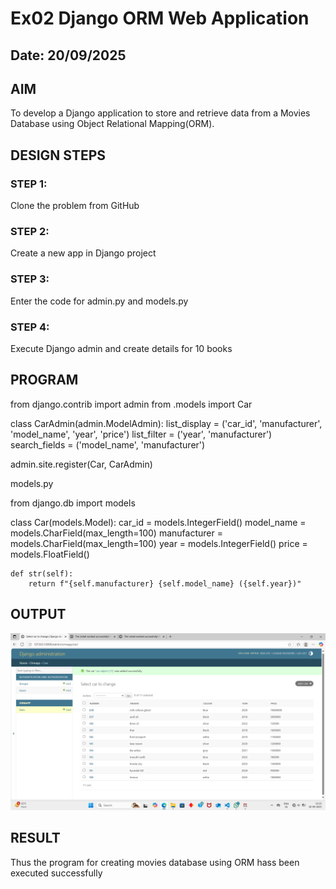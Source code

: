 # Ex02 Django ORM Web Application
## Date: 20/09/2025

## AIM
To develop a Django application to store and retrieve data from a Movies Database using Object Relational Mapping(ORM).

## DESIGN STEPS

### STEP 1:
Clone the problem from GitHub

### STEP 2:
Create a new app in Django project

### STEP 3:
Enter the code for admin.py and models.py

### STEP 4:
Execute Django admin and create details for 10 books

## PROGRAM
from django.contrib import admin
from .models import Car

class CarAdmin(admin.ModelAdmin):
    list_display = ('car_id', 'manufacturer', 'model_name', 'year', 'price')
    list_filter = ('year', 'manufacturer')
    search_fields = ('model_name', 'manufacturer')

admin.site.register(Car, CarAdmin)

models.py

from django.db import models

class Car(models.Model):
    car_id = models.IntegerField()
    model_name = models.CharField(max_length=100)
    manufacturer = models.CharField(max_length=100)
    year = models.IntegerField()
    price = models.FloatField()

    def str(self):
        return f"{self.manufacturer} {self.model_name} ({self.year})"


## OUTPUT
![alt text](<Screenshot (4).png>)



## RESULT
Thus the program for creating movies database using ORM hass been executed successfully
